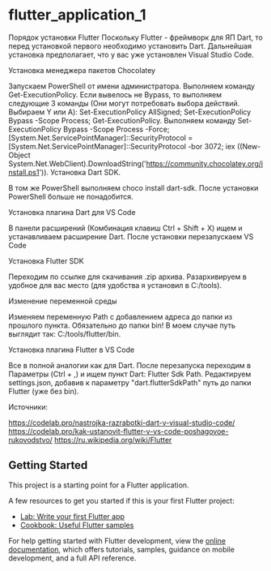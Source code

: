 # flutter_application_1

Порядок установки Flutter
Поскольку Flutter - фреймворк для ЯП Dart, то перед установкой первого необходимо установить Dart. Дальнейшая установка предполагает, что у вас уже установлен Visual Studio Code.

Установка менеджера пакетов Chocolatey

Запускаем PowerShell от имени администратора.
Выполняем команду Get-ExecutionPolicy. Если вывелось не Bypass, то выполняем следующие 3 команды (Они могут потребовать выбора действий. Выбираем Y или A):
Set-ExecutionPolicy AllSigned;
Set-ExecutionPolicy Bypass -Scope Process;
Get-ExecutionPolicy.
Выполняем команду Set-ExecutionPolicy Bypass -Scope Process -Force; [System.Net.ServicePointManager]::SecurityProtocol = [System.Net.ServicePointManager]::SecurityProtocol -bor 3072; iex ((New-Object System.Net.WebClient).DownloadString('https://community.chocolatey.org/install.ps1')).
Установка Dart SDK.

В том же PowerShell выполняем choco install dart-sdk. После установки PowerShell больше не понадобится.

Установка плагина Dart для VS Code

В панели расширений (Комбинация клавиш Ctrl + Shift + X) ищем и устанавливаем расширение Dart. После установки перезапускаем VS Code

Установка Flutter SDK

Переходим по ссылке для скачивания .zip архива. Разархивируем в удобное для вас место (для удобства я установил в C:/tools).

Изменение переменной среды

Изменяем переменную Path с добавлением адреса до папки из прошлого пункта. Обязательно до папки bin! В моем случае путь выглядит так: C:/tools/flutter/bin.

Установка плагина Flutter в VS Code

Все в полной аналогии как для Dart. После перезапуска переходим в Параметры (Ctrl + ,) и ищем пункт Dart: Flutter Sdk Path. Редактируем settings.json, добавив к параметру "dart.flutterSdkPath" путь до папки Flutter (уже без bin).

Источники:

https://codelab.pro/nastrojka-razrabotki-dart-v-visual-studio-code/
https://codelab.pro/kak-ustanovit-flutter-v-vs-code-poshagovoe-rukovodstvo/
https://ru.wikipedia.org/wiki/Flutter

## Getting Started

This project is a starting point for a Flutter application.

A few resources to get you started if this is your first Flutter project:

- [Lab: Write your first Flutter app](https://docs.flutter.dev/get-started/codelab)
- [Cookbook: Useful Flutter samples](https://docs.flutter.dev/cookbook)

For help getting started with Flutter development, view the
[online documentation](https://docs.flutter.dev/), which offers tutorials,
samples, guidance on mobile development, and a full API reference.

